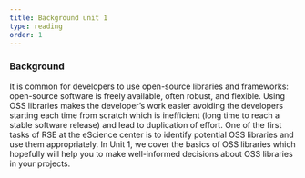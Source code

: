 ```yaml
---
title: Background unit 1 
type: reading
order: 1 
---
```


### Background 
It is common for developers to use open-source libraries and frameworks: open-source software is freely available, often robust, and flexible. Using OSS libraries makes the developer’s work easier avoiding the developers starting each time from scratch which is inefficient (long time to reach a stable software release) and lead to duplication of effort. One of the first tasks of RSE at the eScience center is to identify potential OSS libraries and use them appropriately. In Unit 1, we cover the basics of OSS libraries which hopefully will help you to make well-informed decisions about OSS libraries in your projects.
